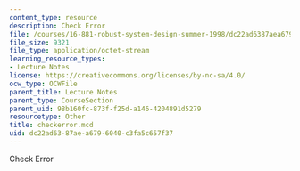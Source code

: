 ```yaml
---
content_type: resource
description: Check Error
file: /courses/16-881-robust-system-design-summer-1998/dc22ad6387aea6796040c3fa5c657f37_checkerror.mcd
file_size: 9321
file_type: application/octet-stream
learning_resource_types:
- Lecture Notes
license: https://creativecommons.org/licenses/by-nc-sa/4.0/
ocw_type: OCWFile
parent_title: Lecture Notes
parent_type: CourseSection
parent_uid: 98b160fc-873f-f25d-a146-4204891d5279
resourcetype: Other
title: checkerror.mcd
uid: dc22ad63-87ae-a679-6040-c3fa5c657f37
---
```

Check Error